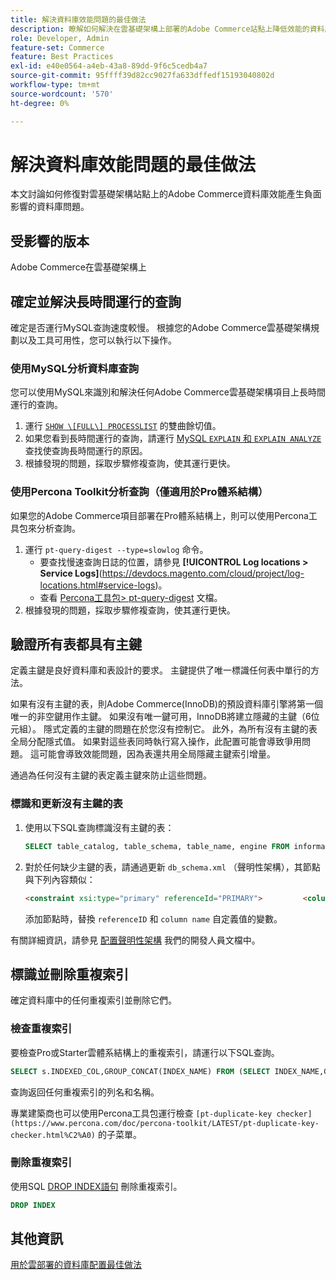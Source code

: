 ```yaml
---
title: 解決資料庫效能問題的最佳做法
description: 瞭解如何解決在雲基礎架構上部署的Adobe Commerce站點上降低效能的資料庫問題。
role: Developer, Admin
feature-set: Commerce
feature: Best Practices
exl-id: e40e0564-a4eb-43a8-89dd-9f6c5cedb4a7
source-git-commit: 95ffff39d82cc9027fa633dffedf15193040802d
workflow-type: tm+mt
source-wordcount: '570'
ht-degree: 0%

---
```


<!--Consider moving this topic to the Maintenance section-->

# 解決資料庫效能問題的最佳做法

本文討論如何修復對雲基礎架構站點上的Adobe Commerce資料庫效能產生負面影響的資料庫問題。

## 受影響的版本

Adobe Commerce在雲基礎架構上

## 確定並解決長時間運行的查詢

確定是否運行MySQL查詢速度較慢。 根據您的Adobe Commerce雲基礎架構規劃以及工具可用性，您可以執行以下操作。

### 使用MySQL分析資料庫查詢

您可以使用MySQL來識別和解決任何Adobe Commerce雲基礎架構項目上長時間運行的查詢。

1. 運行 [`SHOW \[FULL\] PROCESSLIST`](https://dev.mysql.com/doc/refman/8.0/en/show-processlist.html) 的雙曲餘切值。
1. 如果您看到長時間運行的查詢，請運行 [MySQL `EXPLAIN` 和 `EXPLAIN ANALYZE`](https://mysqlserverteam.com/mysql-explain-analyze/) 查找使查詢長時間運行的原因。
1. 根據發現的問題，採取步驟修複查詢，使其運行更快。

### 使用Percona Toolkit分析查詢（僅適用於Pro體系結構）

如果您的Adobe Commerce項目部署在Pro體系結構上，則可以使用Percona工具包來分析查詢。

1. 運行 `pt-query-digest --type=slowlog` 命令。
   * 要查找慢速查詢日誌的位置，請參見 **[!UICONTROL Log locations > Service Logs]**(https://devdocs.magento.com/cloud/project/log-locations.html#service-logs)。
   * 查看 [Percona工具包> pt-query-digest](https://www.percona.com/doc/percona-toolkit/LATEST/pt-query-digest.html#pt-query-digest) 文檔。
1. 根據發現的問題，採取步驟修複查詢，使其運行更快。

## 驗證所有表都具有主鍵

定義主鍵是良好資料庫和表設計的要求。 主鍵提供了唯一標識任何表中單行的方法。

如果有沒有主鍵的表，則Adobe Commerce(InnoDB)的預設資料庫引擎將第一個唯一的非空鍵用作主鍵。 如果沒有唯一鍵可用，InnoDB將建立隱藏的主鍵（6位元組）。 隱式定義的主鍵的問題在於您沒有控制它。 此外，為所有沒有主鍵的表全局分配隱式值。 如果對這些表同時執行寫入操作，此配置可能會導致爭用問題。 這可能會導致效能問題，因為表還共用全局隱藏主鍵索引增量。

通過為任何沒有主鍵的表定義主鍵來防止這些問題。

### 標識和更新沒有主鍵的表

1. 使用以下SQL查詢標識沒有主鍵的表：

   ```sql
   SELECT table_catalog, table_schema, table_name, engine FROM information_schema.tables        WHERE (table_catalog, table_schema, table_name) NOT IN (SELECT table_catalog, table_schema, table_name FROM information_schema.table_constraints  WHERE constraint_type = 'PRIMARY KEY') AND table_schema NOT IN ('information_schema', 'pg_catalog');    
   ```

1. 對於任何缺少主鍵的表，請通過更新 `db_schema.xml` （聲明性架構），其節點與下列內容類似：

   ```html
   <constraint xsi:type="primary" referenceId="PRIMARY">         <column name="id_column"/>     </constraint>    
   ```

   添加節點時，替換 `referenceID` 和 `column name` 自定義值的變數。

有關詳細資訊，請參見 [配置聲明性架構](https://developer.adobe.com/commerce/php/development/components/declarative-schema/configuration/) 我們的開發人員文檔中。

## 標識並刪除重複索引

確定資料庫中的任何重複索引並刪除它們。

### 檢查重複索引

要檢查Pro或Starter雲體系結構上的重複索引，請運行以下SQL查詢。

```sql
SELECT s.INDEXED_COL,GROUP_CONCAT(INDEX_NAME) FROM (SELECT INDEX_NAME,GROUP_CONCAT(CONCAT(TABLE_NAME,'.',COLUMN_NAME) ORDER BY CONCAT(SEQ_IN_INDEX,COLUMN_NAME)) 'INDEXED_COL' FROM INFORMATION_SCHEMA.STATISTICS WHERE TABLE_SCHEMA = 'db?' GROUP BY INDEX_NAME)as s GROUP BY INDEXED_COL HAVING COUNT(1)>1
```

查詢返回任何重複索引的列名和名稱。

專業建築商也可以使用Percona工具包運行檢查  `[pt-duplicate-key checker](https://www.percona.com/doc/percona-toolkit/LATEST/pt-duplicate-key-checker.html%C2%A0)` 的子菜單。

### 刪除重複索引

使用SQL [DROP INDEX語句](https://dev.mysql.com/doc/refman/8.0/en/drop-index.html) 刪除重複索引。

```SQL
DROP INDEX
```

## 其他資訊

[用於雲部署的資料庫配置最佳做法](../planning/database-on-cloud.md)
